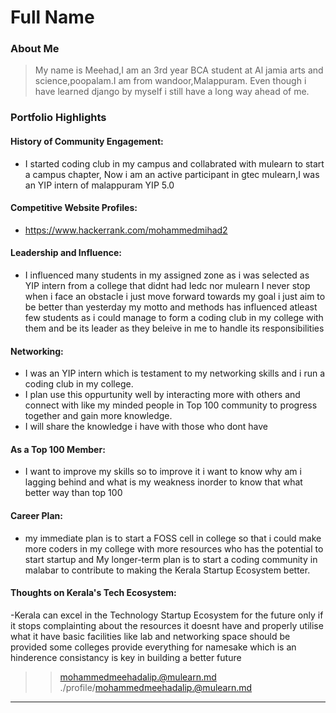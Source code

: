 # Full Name 

### About Me

> My name is Meehad,I am an 3rd year BCA student at Al jamia arts and science,poopalam.I am from wandoor,Malappuram.
Even though i have learned django by myself i still have a long way ahead of me. 

### Portfolio Highlights


#### History of Community Engagement:

-  I started coding club in my campus and collabrated with mulearn to start a campus chapter, Now i am an active participant in gtec mulearn,I was an YIP intern
of malappuram YIP 5.0

#### Competitive Website Profiles:

- https://www.hackerrank.com/mohammedmihad2

#### Leadership and Influence:

- I influenced many students in my assigned zone as i was selected as YIP intern from a college that didnt had Iedc nor mulearn I never stop when i face an obstacle
i just move forward towards my goal i just aim to be better than yesterday my motto and methods has influenced atleast few students as i could manage to form a coding club
in my college with them and be its leader as they beleive in me to handle its responsibilities

#### Networking:

- I was an YIP intern which is testament to my networking skills and i run a coding club in my college.
- I plan use this oppurtunity well by interacting more with others and connect with like my minded people in Top 100 community to progress together and gain more knowledge.
- I will share the knowledge i have with those who dont have

#### As a Top 100 Member:

- I want to improve my skills so to improve it i want to know why am i lagging behind and what is my weakness inorder to know that what better way than top 100 

#### Career Plan:

- my immediate plan is to start a FOSS cell in college so that i could make more coders in my college with more resources who has the potential to start startup and My longer-term plan is to start a coding community in malabar to contribute to making 
the Kerala Startup Ecosystem better. 

#### Thoughts on Kerala's Tech Ecosystem:

-Kerala can excel in the Technology Startup Ecosystem for the future only if it stops complainting about the resources it doesnt have and properly utilise what it have
basic facilities like lab and networking space should be provided some colleges provide everything for namesake which is an hinderence consistancy is key in building a better future

>> mohammedmeehadalip.@mulearn.md
>> ./profile/mohammedmeehadalip.@mulearn.md

---
